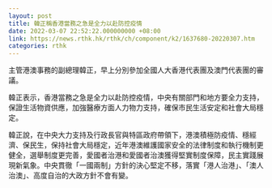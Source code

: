 ```yaml
---
layout: post
title: 韓正稱香港當務之急是全力以赴防控疫情
date: 2022-03-07 22:52:22.000000000 +08:00
link: https://news.rthk.hk/rthk/ch/component/k2/1637680-20220307.htm
categories: rthk
---
```


主管港澳事務的副總理韓正，早上分別參加全國人大香港代表團及澳門代表團的審議。

韓正表示，香港當務之急是全力以赴防控疫情，中央有關部門和地方要全力支持，保證生活物資供應，加強醫療方面人力物力支持，確保市民生活安定和社會大局穩定。

韓正說，在中央大力支持及行政長官與特區政府帶領下，港澳積極防疫情、穩經濟、保民生，保持社會大局穩定，近年港澳維護國家安全的法律制度和執行機制更健全，選舉制度更完善，愛國者治港和愛國者治澳獲得堅實制度保障，民主實踐展現新氣象。中央貫徹「一國兩制」方針的決心堅定不移，落實「港人治港」、「澳人治澳」、高度自治的大政方針不會有變。
